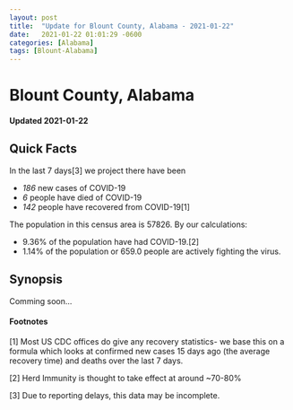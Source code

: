 ```yaml
---
layout: post
title:  "Update for Blount County, Alabama - 2021-01-22"
date:   2021-01-22 01:01:29 -0600
categories: [Alabama]
tags: [Blount-Alabama]
---
```


# Blount County, Alabama
#### Updated 2021-01-22

## Quick Facts

In the last 7 days[3] we project there have been
- *186* new cases of COVID-19
- *6* people have died of COVID-19
- *142* people have recovered from COVID-19[1]

The population in this census area is 57826. By our calculations:
- 9.36% of the population have had COVID-19.[2]
- 1.14% of the population or 659.0 people are actively fighting the virus.

## Synopsis

Comming soon...


#### Footnotes

[1] Most US CDC offices do give any recovery statistics- we base this on a formula which looks at confirmed new cases
15 days ago (the average recovery time) and deaths over the last 7 days.

[2] Herd Immunity is thought to take effect at around ~70-80%

[3] Due to reporting delays, this data may be incomplete.
 
    
